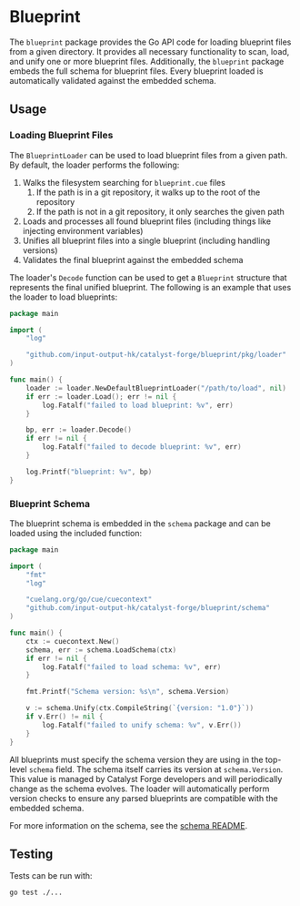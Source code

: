 # Blueprint

The `blueprint` package provides the Go API code for loading blueprint files from a given directory.
It provides all necessary functionality to scan, load, and unify one or more blueprint files.
Additionally, the `blueprint` package embeds the full schema for blueprint files.
Every blueprint loaded is automatically validated against the embedded schema.

## Usage

### Loading Blueprint Files

The `BlueprintLoader` can be used to load blueprint files from a given path.
By default, the loader performs the following:

1. Walks the filesystem searching for `blueprint.cue` files
   1. If the path is in a git repository, it walks up to the root of the repository
   2. If the path is not in a git repository, it only searches the given path
2. Loads and processes all found blueprint files (including things like injecting environment variables)
3. Unifies all blueprint files into a single blueprint (including handling versions)
4. Validates the final blueprint against the embedded schema

The loader's `Decode` function can be used to get a `Blueprint` structure that represents the final unified blueprint.
The following is an example that uses the loader to load blueprints:

```go
package main

import (
	"log"

	"github.com/input-output-hk/catalyst-forge/blueprint/pkg/loader"
)

func main() {
	loader := loader.NewDefaultBlueprintLoader("/path/to/load", nil)
	if err := loader.Load(); err != nil {
		log.Fatalf("failed to load blueprint: %v", err)
	}

	bp, err := loader.Decode()
	if err != nil {
		log.Fatalf("failed to decode blueprint: %v", err)
	}

	log.Printf("blueprint: %v", bp)
}
```

### Blueprint Schema

The blueprint schema is embedded in the `schema` package and can be loaded using the included function:

```go
package main

import (
	"fmt"
	"log"

	"cuelang.org/go/cue/cuecontext"
	"github.com/input-output-hk/catalyst-forge/blueprint/schema"
)

func main() {
	ctx := cuecontext.New()
	schema, err := schema.LoadSchema(ctx)
	if err != nil {
		log.Fatalf("failed to load schema: %v", err)
	}

	fmt.Printf("Schema version: %s\n", schema.Version)

	v := schema.Unify(ctx.CompileString(`{version: "1.0"}`))
	if v.Err() != nil {
		log.Fatalf("failed to unify schema: %v", v.Err())
	}
}
```

All blueprints must specify the schema version they are using in the top-level `schema` field.
The schema itself carries its version at `schema.Version`.
This value is managed by Catalyst Forge developers and will periodically change as the schema evolves.
The loader will automatically perform version checks to ensure any parsed blueprints are compatible with the embedded schema.

For more information on the schema, see the [schema README](./schema/README.md).

## Testing

Tests can be run with:

```
go test ./...
```
